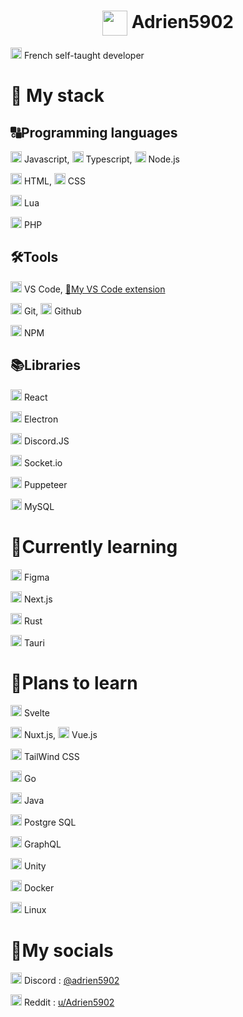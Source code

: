 <h1 align="center">
    <img height="40" align="center" src="https://github.com/Adrien5902/Adrien5902/assets/81705101/0a3614d4-02ed-41d4-9a8e-839012fe9ca4">
    <span>Adrien5902</span>
</h1>

<img height=18 src="https://upload.wikimedia.org/wikipedia/en/thumb/c/c3/Flag_of_France.svg/255px-Flag_of_France.svg.png"> French self-taught developer

# 🚀 My stack

## 🔠Programming languages

<img height=18 src="https://cdn.jsdelivr.net/gh/devicons/devicon/icons/javascript/javascript-original.svg" /> Javascript, 
<img height=18 src="https://cdn.jsdelivr.net/gh/devicons/devicon/icons/typescript/typescript-original.svg" /> Typescript,
<img height=18 src="https://cdn.jsdelivr.net/gh/devicons/devicon/icons/nodejs/nodejs-original-wordmark.svg" /> Node.js
          
<img height=18 src="https://cdn.jsdelivr.net/gh/devicons/devicon/icons/html5/html5-original.svg" /> HTML,
<img height=18 src="https://cdn.jsdelivr.net/gh/devicons/devicon/icons/css3/css3-original.svg" /> CSS

<img height=18 src="https://cdn.jsdelivr.net/gh/devicons/devicon/icons/lua/lua-original-wordmark.svg" /> Lua

<img height=18 src="https://cdn.jsdelivr.net/gh/devicons/devicon/icons/php/php-original.svg" /> PHP


## 🛠️Tools

<img height=18 src="https://cdn.jsdelivr.net/gh/devicons/devicon/icons/vscode/vscode-original.svg" /> VS Code, [🧰My VS Code extension](https://marketplace.visualstudio.com/items?itemName=Adrien5902.adrien-s-code)

<img height=18 src="https://cdn.jsdelivr.net/gh/devicons/devicon/icons/git/git-original.svg" /> Git, 
<img height=18 src="https://cdn.jsdelivr.net/gh/devicons/devicon/icons/github/github-original.svg" /> Github

<img height=18 src="https://cdn.jsdelivr.net/gh/devicons/devicon/icons/npm/npm-original-wordmark.svg" /> NPM
          

## 📚Libraries

<img height=18 src="https://cdn.jsdelivr.net/gh/devicons/devicon/icons/react/react-original.svg" /> React

<img height=18 src="https://cdn.jsdelivr.net/gh/devicons/devicon/icons/electron/electron-original.svg" /> Electron

<img height=18 src="https://cdn.jsdelivr.net/gh/devicons/devicon/icons/discordjs/discordjs-original.svg" /> Discord.JS

<img height=18 src="https://cdn.jsdelivr.net/gh/devicons/devicon/icons/socketio/socketio-original.svg" /> Socket.io

<img height=18 src="https://user-images.githubusercontent.com/10379601/29446482-04f7036a-841f-11e7-9872-91d1fc2ea683.png"> Puppeteer

<img height=18 src="https://cdn.jsdelivr.net/gh/devicons/devicon/icons/mysql/mysql-original.svg" /> MySQL

# 📖Currently learning

<img height=18 src="https://cdn.jsdelivr.net/gh/devicons/devicon/icons/figma/figma-original.svg" /> Figma

<img height=18 src="https://cdn.jsdelivr.net/gh/devicons/devicon/icons/nextjs/nextjs-original.svg" /> Next.js

<img height=18 src="https://rustacean.net/assets/rustacean-flat-happy.png" /> Rust

<img height=18 src="https://raw.githubusercontent.com/tauri-apps/tauri/HEAD/app-icon.png"> Tauri

# 🔮Plans to learn

<img height=18 src="https://cdn.jsdelivr.net/gh/devicons/devicon/icons/svelte/svelte-original.svg" /> Svelte

<img height=18 src="https://cdn.jsdelivr.net/gh/devicons/devicon/icons/nuxtjs/nuxtjs-original.svg" /> Nuxt.js, 
<img height=18 src="https://cdn.jsdelivr.net/gh/devicons/devicon/icons/vuejs/vuejs-original.svg" /> Vue.js

<img height=18 src="https://cdn.jsdelivr.net/gh/devicons/devicon/icons/tailwindcss/tailwindcss-plain.svg" /> TailWind CSS

<img height=18 src="https://cdn.jsdelivr.net/gh/devicons/devicon/icons/go/go-original-wordmark.svg" /> Go

<img height=18 src="https://cdn.jsdelivr.net/gh/devicons/devicon/icons/java/java-original.svg" /> Java

<img height=18 src="https://cdn.jsdelivr.net/gh/devicons/devicon/icons/postgresql/postgresql-original.svg" /> Postgre SQL

<img height=18 src="https://cdn.jsdelivr.net/gh/devicons/devicon/icons/graphql/graphql-plain.svg" /> GraphQL

<img height=18 src="https://cdn.jsdelivr.net/gh/devicons/devicon/icons/unity/unity-original.svg" /> Unity

<img height=18 src="https://cdn.jsdelivr.net/gh/devicons/devicon/icons/docker/docker-original.svg" /> Docker

<img height=18 src="https://cdn.jsdelivr.net/gh/devicons/devicon/icons/linux/linux-original.svg" /> Linux

# 🤳My socials
<img height=18 src="https://upload.wikimedia.org/wikipedia/fr/thumb/4/4f/Discord_Logo_sans_texte.svg/71px-Discord_Logo_sans_texte.svg.png"> Discord : [@adrien5902](https://discordapp.com/users/535555445398437888)

<img height=18 src="https://www.redditinc.com/assets/images/site/reddit-logo.png"> Reddit : [u/Adrien5902](https://www.reddit.com/u/Adrien5902/)
